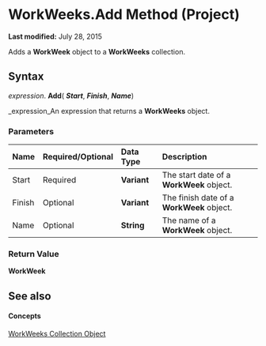 
# WorkWeeks.Add Method (Project)

 **Last modified:** July 28, 2015

Adds a  **WorkWeek** object to a **WorkWeeks** collection.

## Syntax

 _expression_. **Add**( **_Start_**,  **_Finish_**,  **_Name_**)

 _expression_An expression that returns a  **WorkWeeks** object.


### Parameters



|**Name**|**Required/Optional**|**Data Type**|**Description**|
|:-----|:-----|:-----|:-----|
|Start|Required| **Variant**|The start date of a  **WorkWeek** object.|
|Finish|Optional| **Variant**|The finish date of a  **WorkWeek** object.|
|Name|Optional| **String**|The name of a  **WorkWeek** object.|

### Return Value

 **WorkWeek**


## See also


#### Concepts


 [WorkWeeks Collection Object](0f8ba50a-b87a-1b0b-5012-f6a303849a12.md)
